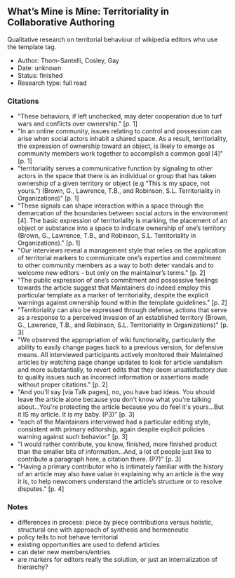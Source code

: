 ## What’s Mine is Mine: Territoriality in Collaborative Authoring

Qualitative research on territorial behaviour of wikipedia editors who use the template tag.

- Author: Thom-Santelli, Cosley, Gay
- Date: unknown
- Status: finished
- Research type: full read

### Citations
- "These behaviors, if left unchecked, may deter cooperation due to turf wars and conflicts over ownership." [p. 1]
- "In an online community, issues relating to control and possession can arise when social actors inhabit a shared space. As a result, territoriality, the expression of ownership toward an object, is likely to emerge as community members work together to accomplish a common goal [4]" [p. 1]
- "territoriality serves a communicative function by signaling to other actors in the space that there is an individual or group that has taken ownership of a given territory or object (e.g “This is my space, not yours.”) (Brown, G., Lawrence, T.B., and Robinson, S.L. Territoriality in Organizations)" [p. 1]
- "These signals can shape interaction within a space through the demarcation of the boundaries between social actors in the environment [4]. The basic expression of territoriality is marking, the placement of an object or substance into a space to indicate ownership of one’s territory (Brown, G., Lawrence, T.B., and Robinson, S.L. Territoriality in Organizations)." [p. 1]
- "Our interviews reveal a management style that relies on the application of territorial markers to communicate one’s expertise and commitment to other community members as a way to both deter vandals and to welcome new editors - but only on the maintainer’s terms." [p. 2]
- "The public expression of one’s commitment and possessive feelings towards the article suggest that Maintainers do indeed employ this particular template as a marker of territoriality, despite the explicit warnings against ownership found within the template guidelines." [p. 2]
- "Territoriality can also be expressed through defense, actions that serve as a response to a perceived invasion of an established territory (Brown, G., Lawrence, T.B., and Robinson, S.L. Territoriality in Organizations)" [p. 3]
- "We observed the appropriation of wiki functionality, particularly the ability to easily change pages back to a previous version, for defensive means. All interviewed participants actively monitored their Maintained articles by watching page change updates to look for article vandalism and more substantially, to revert edits that they deem unsatisfactory due to quality issues such as incorrect information or assertions made without proper citations." [p. 2]
- "And you'll say [via Talk pages], no, you have bad ideas. You should leave the article alone because you don't know what you're talking about...You're protecting the article because you do feel it's yours...But it IS my article. It is my baby. (P3)" [p. 3]
- "each of the Maintainers interviewed had a particular editing style, consistent with primary editorship, again despite explicit policies warning against such behavior." [p. 3]
- "I would rather contribute, you know, finished, more finished product than the smaller bits of information...And, a lot of people just like to contribute a paragraph here, a citation there. (P7)" [p. 3]
- "Having a primary contributor who is intimately familiar with the history of an article may also have value in explaining why an article is the way it is, to help newcomers understand the article’s structure or to resolve disputes." [p. 4]

### Notes
- differences in process: piece by piece contributions versus holistic, structural one with approach of synthesis and hermeneutic 
- policy tells to not behave territorial
- existing opportunities are used to defend articles
- can deter new members/entries
- are markers for editors really the solution, or just an internalization of hierarchy?


